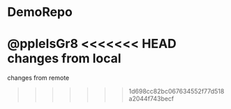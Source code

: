 # DemoRepo
@ppleIsGr8
<<<<<<< HEAD
changes from local
=======
changes from remote
>>>>>>> 1d698cc82bc067634552f77d518a2044f743becf
